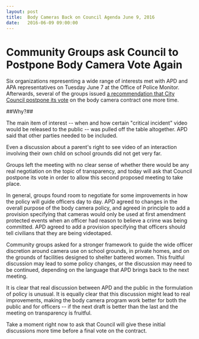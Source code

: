 ```yaml
---
layout: post
title:  Body Cameras Back on Council Agenda June 9, 2016
date:   2016-06-09 09:00:00
---
```


<h1>Community Groups ask Council to Postpone Body Camera Vote Again</h1>

Six organizations representing a wide range of interests met with APD and APA representatives on Tuesday June 7 at the Office of Police Monitor. Afterwards, several of the groups issued [a recommendation that City Council postpone its vote](/documents/Community_release_APD_body_cam_060816.pdf) on the body camera contract one more time.

##Why?##

The main item of interest -- when and how certain "critical incident" video would be released to the public -- was pulled off the table altogether. APD said that other parties needed to be included. 

Even a discussion about a parent's right to see video of an interaction involving their own child on school grounds did not get very far. 

Groups left the meeting with no clear sense of whether there would be any real negotiation on the topic of transparency, and today will ask that Council postpone its vote in order to allow this second proposed meeting to take place.

In general, groups found room to negotiate for some improvements in how the policy will guide officers day to day. APD agreed to changes in the overall purpose of the body camera policy, and agreed in principle to add a provision specifying that cameras would only be used at first amendment protected events when an officer had reason to believe a crime was being committed. APD agreed to add a provision specifying that officers should tell civilians that they are being videotaped.

Community groups asked for a stronger framework to guide the wide officer discretion around camera use on school grounds, in private homes, and on the grounds of facilities designed to shelter battered women. This fruitful discussion may lead to some policy changes, or the discussion may need to be continued, depending on the language that APD brings back to the next meeting.

It is clear that real discussion between APD and the public in the formulation of policy is unusual. It is equally clear that this discussion might lead to real improvements, making the body camera program work better for both the public and for officers -- if the next draft is better than the last and the meeting on transparency is fruitful. 

Take a moment right now to ask that Council will give these initial discussions more time before a final vote on the contract. 

